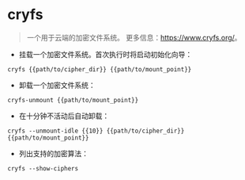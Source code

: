 # cryfs

> 一个用于云端的加密文件系统。
> 更多信息：<https://www.cryfs.org/>。

- 挂载一个加密文件系统。首次执行时将启动初始化向导：

`cryfs {{path/to/cipher_dir}} {{path/to/mount_point}}`

- 卸载一个加密文件系统：

`cryfs-unmount {{path/to/mount_point}}`

- 在十分钟不活动后自动卸载：

`cryfs --unmount-idle {{10}} {{path/to/cipher_dir}} {{path/to/mount_point}}`

- 列出支持的加密算法：

`cryfs --show-ciphers`